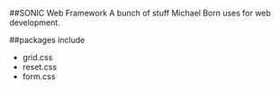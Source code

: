 ##SONIC Web Framework
A bunch of stuff Michael Born uses for web development.

##packages include
* grid.css
* reset.css
* form.css


